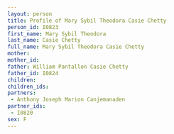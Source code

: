 ```yaml
---
layout: person
title: Profile of Mary Sybil Theodora Casie Chetty
person_id: I0823
first_name: Mary Sybil Theodora
last_name: Casie Chetty
full_name: Mary Sybil Theodora Casie Chetty
mother: 
mother_id: 
father: William Pantallon Casie Chetty
father_id: I0824
children:
children_ids:
partners:
 - Anthony Joseph Marion Canjemanaden
partner_ids:
 - I0820
sex: F
---
```


